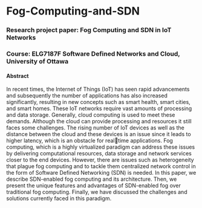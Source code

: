 # Fog-Computing-and-SDN
### Research project paper: Fog Computing and SDN in IoT Networks
### Course: ELG7187F Software Defined Networks and Cloud, University of Ottawa
#### Abstract
In recent times, the Internet of Things (IoT) has seen
rapid advancements and subsequently the number of applications
has also increased significantly, resulting in new concepts such
as smart health, smart cities, and smart homes. These IoT
networks require vast amounts of processing and data storage.
Generally, cloud computing is used to meet these demands.
Although the cloud can provide processing and resources it still
faces some challenges. The rising number of IoT devices as well
as the distance between the cloud and these devices is an issue
since it leads to higher latency, which is an obstacle for realtime applications. Fog computing, which is a highly virtualized
paradigm can address these issues by delivering computational
resources, data storage and network services closer to the end
devices. However, there are issues such as heterogeneity that
plague fog computing and to tackle them centralized network
control in the form of Software Defined Networking (SDN) is
needed. In this paper, we describe SDN-enabled fog computing
and its architecture. Then, we present the unique features and
advantages of SDN-enabled fog over traditional fog computing.
Finally, we have discussed the challenges and solutions currently
faced in this paradigm.
